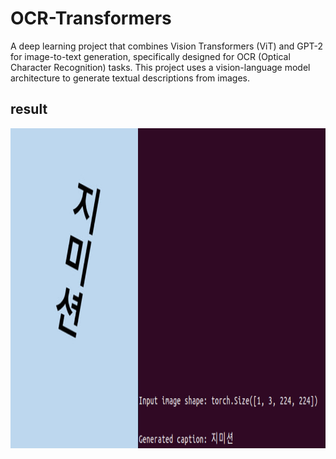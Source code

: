 # OCR-Transformers
A deep learning project that combines Vision Transformers (ViT) and GPT-2 for image-to-text generation, specifically designed for OCR (Optical Character Recognition) tasks. This project uses a vision-language model architecture to generate textual descriptions from images.

## result
<img src="https://github.com/gmission-official/OCR-Transformers/blob/main/assets/result.jpg" width="512" height="512">
